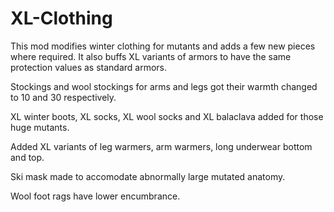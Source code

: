# XL-Clothing
This mod modifies winter clothing for mutants and adds a few new pieces where required. 
It also buffs XL variants of armors to have the same protection values as standard armors.

Stockings and wool stockings for arms and legs got their warmth changed to 10 and 30 respectively.

XL winter boots, XL socks, XL wool socks and XL balaclava added for those huge mutants.

Added XL variants of leg warmers, arm warmers, long underwear bottom and top.

Ski mask made to accomodate abnormally large mutated anatomy.

Wool foot rags have lower encumbrance.
